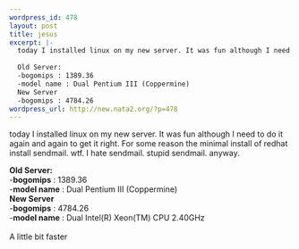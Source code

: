 ```yaml
--- 
wordpress_id: 478
layout: post
title: jesus
excerpt: |-
  today I installed linux on my new server. It was fun although I need to do it again and again to get it right. For some reason the minimal install of redhat install sendmail. wtf. I hate sendmail. stupid sendmail. anyway. 
  
  Old Server:
  -bogomips : 1389.36
  -model name : Dual Pentium III (Coppermine)
  New Server
  -bogomips : 4784.26
wordpress_url: http://new.nata2.org/?p=478
---
```

today I installed linux on my new server. It was fun although I need to do it again and again to get it right. For some reason the minimal install of redhat install sendmail. wtf. I hate sendmail. stupid sendmail. anyway. <br/>

<b>Old Server:</b><br/>
-<b>bogomips</b> : 1389.36<br/>
-<b>model name</b> : Dual Pentium III (Coppermine)<br/>
<b>New Server</b><br/>
-<b>bogomips</b> : 4784.26<br/>
-<b>model name</b> : Dual Intel(R) Xeon(TM) CPU 2.40GHz<br/>
<br/>
A little bit faster
